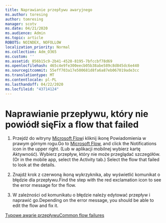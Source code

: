 ```yaml
---
title: Naprawianie przepływu awaryjnego
ms.author: toresing
author: tomresing
manager: scotv
ms.date: 04/21/2020
ms.audience: Admin
ms.topic: article
ROBOTS: NOINDEX, NOFOLLOW
localization_priority: Normal
ms.collection: Adm_O365
ms.custom: ''
ms.assetid: 856b15c9-2b41-4528-8195-7bfccbf78d69
ms.openlocfilehash: 465c4e9fe300eecb05b38abe589c8d845dc6e440
ms.sourcegitcommit: 55eff703a17e500681d8fa6a87eb067019ade3cc
ms.translationtype: MT
ms.contentlocale: pl-PL
ms.lasthandoff: 04/22/2020
ms.locfileid: "43714124"
---
```

# <a name="fix-a-flow-that-failed"></a><span data-ttu-id="0d299-102">Naprawianie przepływu, który nie powiódł się</span><span class="sxs-lookup"><span data-stu-id="0d299-102">Fix a flow that failed</span></span>

1. <span data-ttu-id="0d299-103">Przejdź do witryny [Microsoft Flow](https://flow.microsoft.com/)i kliknij ikonę Powiadomienia w prawym górnym rogu.</span><span class="sxs-lookup"><span data-stu-id="0d299-103">Go to [Microsoft Flow](https://flow.microsoft.com/), and click the Notifications icon in the upper right.</span></span> <span data-ttu-id="0d299-104">(Lub w aplikacji mobilnej wybierz kartę Aktywność). Wybierz przepływ, który nie może przeglądać szczegółów.</span><span class="sxs-lookup"><span data-stu-id="0d299-104">(Or in the mobile app, select the Activity tab.) Select the flow that failed to look at the details.</span></span>
    
2. <span data-ttu-id="0d299-105">Znajdź krok z czerwoną ikoną wykrzyknika, aby wyświetlić komunikat o błędzie dla przepływu.</span><span class="sxs-lookup"><span data-stu-id="0d299-105">Find the step with the red exclamation icon to see the error message for the flow.</span></span>
    
3. <span data-ttu-id="0d299-106">W zależności od komunikatu o błędzie należy edytować przepływ i naprawić go.</span><span class="sxs-lookup"><span data-stu-id="0d299-106">Depending on the error message, you should be able to edit the flow and fix it.</span></span> 
    
[<span data-ttu-id="0d299-107">Typowe awarie przepływu</span><span class="sxs-lookup"><span data-stu-id="0d299-107">Common flow failures</span></span>](https://go.microsoft.com/fwlink/?linkid=872110)
  

